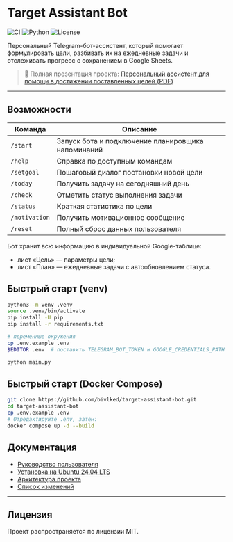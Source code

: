 # Target Assistant Bot

![CI](https://github.com/bivlked/target-assistant-bot/actions/workflows/ci.yml/badge.svg)
![Python](https://img.shields.io/badge/python-3.10%2B-blue.svg)
![License](https://img.shields.io/badge/license-MIT-green.svg)

Персональный Telegram-бот-ассистент, который помогает формулировать цели, разбивать их на ежедневные задачи и отслеживать прогресс с сохранением в Google Sheets.

> 📄 Полная презентация проекта: [Персональный ассистент для помощи в достижении поставленных целей (PDF)](Персональный%20ассистент%20для%20помощи%20в%20достижении%20поставленных%20целей.pdf)

---

## Возможности

| Команда | Описание |
|---------|----------|
| `/start` | Запуск бота и подключение планировщика напоминаний |
| `/help`  | Справка по доступным командам |
| `/setgoal` | Пошаговый диалог постановки новой цели |
| `/today` | Получить задачу на сегодняшний день |
| `/check` | Отметить статус выполнения задачи |
| `/status` | Краткая статистика по цели |
| `/motivation` | Получить мотивационное сообщение |
| `/reset` | Полный сброс данных пользователя |

Бот хранит всю информацию в индивидуальной Google-таблице:
* лист «Цель» — параметры цели;
* лист «План» — ежедневные задачи с автообновлением статуса.


## Быстрый старт (venv)

```bash
python3 -m venv .venv
source .venv/bin/activate
pip install -U pip
pip install -r requirements.txt

# переменные окружения
cp .env.example .env
$EDITOR .env  # поставить TELEGRAM_BOT_TOKEN и GOOGLE_CREDENTIALS_PATH

python main.py
```

## Быстрый старт (Docker Compose)

```bash
git clone https://github.com/bivlked/target-assistant-bot.git
cd target-assistant-bot
cp .env.example .env
# Отредактируйте .env, затем:
docker compose up -d --build
```

## Документация

* [Руководство пользователя](docs/user_guide.md)
* [Установка на Ubuntu 24.04 LTS](docs/install_ubuntu.md)
* [Архитектура проекта](docs/architecture.md)
* [Список изменений](CHANGELOG.md)

---

## Лицензия

Проект распространяется по лицензии MIT. 